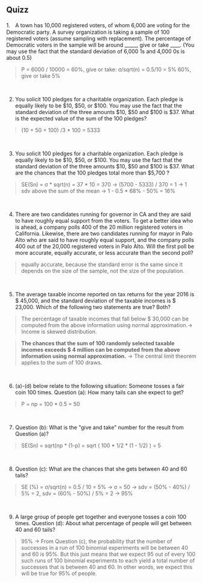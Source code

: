 ## Quizz
1.　A town has 10,000 registered voters, of whom 6,000 are voting for the Democratic party. A survey organization is taking a sample of 100 registered voters (assume sampling with replacement). The percentage of Democratic voters in the sample will be around _____, give or take ____. (You may use the fact that the standard deviation of 6,000  1s and 4,000 0s is about 0.5)

> P = 6000 / 10000 = 60%, give or take: σ/sqrt(n) = 0.5/10 = 5%
60%, give or take 5%

<br>

2. You solicit 100 pledges for a charitable organization. Each pledge is equally likely to be $10, $50, or $100. You may use the fact that the standard deviation of the three amounts $10, $50 and $100 is $37. What is the expected value of the sum of the 100 pledges?
>  (10 + 50 + 100) /3 * 100 = 5333

<br>

3. You solicit 100 pledges for a charitable organization. Each pledge is equally likely to be $10, $50, or $100. You may use the fact that the standard deviation of the three amounts $10, $50 and $100 is $37. What are the chances that the 100 pledges total more than $5,700 ?

> SE(Sn) = σ * sqrt(n) = 37 * 10 = 370 -> (5700 - 5333) / 370 = 1 -> 1 sdv above the sum of the mean -> 1 - 0.5 * 68% - 50% = 16% 

<br>

4. There are two candidates running for governor in CA and they are said to have roughly equal support from the voters. To get a better idea who is ahead, a company polls 400 of the 20 million registered voters in California. Likewise, there are two candidates running for mayor in Palo Alto who are said to have roughly equal support, and the company polls 400 out of the 20,000 registered voters in Palo Alto.  Will the first poll be more accurate, equally accurate, or less accurate than the second poll?

> equally accurate, because the standard error is the same since it depends on the size of the sample, not the size of the population.

<br>

5. The average taxable income reported on tax returns for the year 2016 is $ 45,000, and the standard deviation of the taxable incomes is $ 23,000. Which of the following two statements are true? Both? 

> The percentage of taxable incomes that fall below $ 30,000 can be computed from the above information using normal approximation.-> Income is skewed distribution. 

> **The chances that the sum of 100 randomly selected taxable incomes exceeds $ 4 million can be computed from the above information using normal approximation.** -> The central limit theorem applies to the sum of 100 draws.

<br>

6. (a)-(d) below relate to the following situation: Someone tosses a fair coin 100 times.
Question (a): How many tails can she expect to get?
> P = np = 100 * 0.5 = 50 

<br>

7. Question (b): What is the "give and take" number for the result from Question (a)?
> SE(Sn) = sqrt(np * (1-p) = sqrt ( 100 * 1/2 * (1 - 1/2) ) = 5

<br>

8. Question (c): What are the chances that she gets between 40 and 60 tails?
> SE (%) = σ/sqrt(n) = 0.5 / 10 = 5% -> σ = 50 -> sdv = (50% - 40%) / 5% = 2, sdv = (60% - 50%) / 5% = 2 -> 95% 

<br>

9. A large group of people get together and everyone tosses a coin 100 times.
Question (d): About what percentage of people will get between 40 and 60 tails?

> 95% -> From Question (c), the probability that the number of successes in a run of 100 binomial experiments will be between 40 and 60 is 95%.  But this just means that we expect 95 out of every 100 such runs of 100 binomial experiments to each yield a total number of successes that is between 40 and 60.   In other words, we expect this will be true for 95% of people. 

